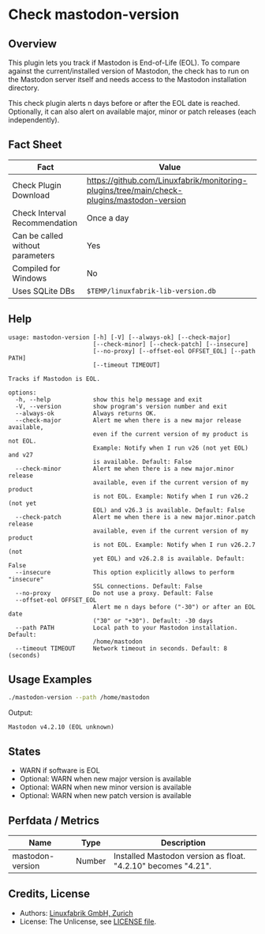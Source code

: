 # Check mastodon-version

## Overview

This plugin lets you track if Mastodon is End-of-Life (EOL). To compare against the current/installed version of Mastodon, the check has to run on the Mastodon server itself and needs access to the Mastodon installation directory.

This check plugin alerts n days before or after the EOL date is reached. Optionally, it can also alert on available major, minor or patch releases (each independently).


## Fact Sheet

| Fact | Value |
|----|----|
| Check Plugin Download                 | <https://github.com/Linuxfabrik/monitoring-plugins/tree/main/check-plugins/mastodon-version> |
| Check Interval Recommendation         | Once a day |
| Can be called without parameters      | Yes |
| Compiled for Windows                  | No |
| Uses SQLite DBs                       | `$TEMP/linuxfabrik-lib-version.db` |


## Help

```text
usage: mastodon-version [-h] [-V] [--always-ok] [--check-major]
                        [--check-minor] [--check-patch] [--insecure]
                        [--no-proxy] [--offset-eol OFFSET_EOL] [--path PATH]
                        [--timeout TIMEOUT]

Tracks if Mastodon is EOL.

options:
  -h, --help            show this help message and exit
  -V, --version         show program's version number and exit
  --always-ok           Always returns OK.
  --check-major         Alert me when there is a new major release available,
                        even if the current version of my product is not EOL.
                        Example: Notify when I run v26 (not yet EOL) and v27
                        is available. Default: False
  --check-minor         Alert me when there is a new major.minor release
                        available, even if the current version of my product
                        is not EOL. Example: Notify when I run v26.2 (not yet
                        EOL) and v26.3 is available. Default: False
  --check-patch         Alert me when there is a new major.minor.patch release
                        available, even if the current version of my product
                        is not EOL. Example: Notify when I run v26.2.7 (not
                        yet EOL) and v26.2.8 is available. Default: False
  --insecure            This option explicitly allows to perform "insecure"
                        SSL connections. Default: False
  --no-proxy            Do not use a proxy. Default: False
  --offset-eol OFFSET_EOL
                        Alert me n days before ("-30") or after an EOL date
                        ("30" or "+30"). Default: -30 days
  --path PATH           Local path to your Mastodon installation. Default:
                        /home/mastodon
  --timeout TIMEOUT     Network timeout in seconds. Default: 8 (seconds)
```


## Usage Examples

```bash
./mastodon-version --path /home/mastodon
```

Output:

```text
Mastodon v4.2.10 (EOL unknown)
```


## States

* WARN if software is EOL
* Optional: WARN when new major version is available
* Optional: WARN when new minor version is available
* Optional: WARN when new patch version is available


## Perfdata / Metrics

| Name | Type | Description |
|----|----|----|
| mastodon-version | Number | Installed Mastodon version as float. "4.2.10" becomes "4.21". |


## Credits, License

* Authors: [Linuxfabrik GmbH, Zurich](https://www.linuxfabrik.ch)
* License: The Unlicense, see [LICENSE file](https://unlicense.org/).
